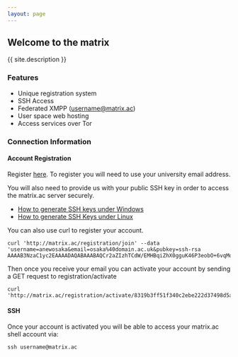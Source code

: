 ```yaml
---
layout: page
---
```

## Welcome to the matrix

{{ site.description }}

### Features
- Unique registration system
- SSH Access
- Federated XMPP (username@matrix.ac)
- User space web hosting
- Access services over Tor

### Connection Information

#### Account Registration

Register [here](join). To register you will need to use your university email address. 

You will also need to provide us with your public SSH key in order to access the matrix.ac server securely.

- [How to generate SSH keys under Windows](https://docs.joyent.com/public-cloud/getting-started/ssh-keys/generating-an-ssh-key-manually/manually-generating-your-ssh-key-in-windows)
- [How to generate SSH Keys under Linux](https://help.github.com/articles/generating-ssh-keys/)

You can also use curl to register your account. 

	curl 'http://matrix.ac/registration/join' --data 'username=anewosaka&email=osaka%40domain.ac.uk&pubkey=ssh-rsa AAAAB3NzaC1yc2EAAAADAQABAAABAQCr2aZIzhTCdW/EMHBqiZhX0gguK46P3eobO+6vqMoRoIo5Hb1kWJaNNnD0wE2oODh61QTG5pibI+gAIWRNPAZxP9+Wqt8S8MTD1DtEswdgDYx3ZqatcCLgMeFQ3ujQiWYBj1NEP2d0VWHZGitkQJi5txLWxAgvI0C4iWKvURRDV9H+RTCZnGq6GzrfWKO8jVs53IAPUTr2Dg5JaQvLfVIjgxxnySea/EtEnDF9ezbWhELNkjXBYo5+i8PN/UHeE+/jIvEvV6J1uCnVblDeD437jinBpkuEXsq5Wu4Uy6mMHnc4V9eW84xwF78qfb1wC2+o4HpP0ByZK5+dDYbJAAlf'

Then once you receive your email you can activate your account by sending a GET request to registration/activate

	curl 'http://matrix.ac/registration/activate/8319b3ff51f340c2ebe222d37498d5ab301e91444b578f6226'

#### SSH

Once your account is activated you will be able to access your matrix.ac shell account via:

    ssh username@matrix.ac

